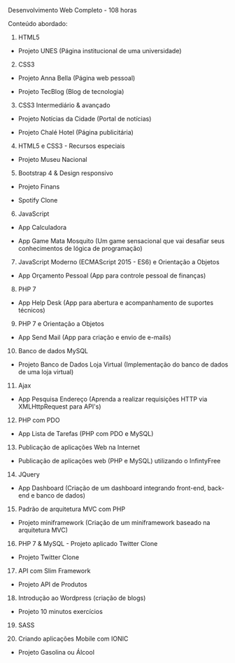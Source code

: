 Desenvolvimento Web Completo - 108 horas

Conteúdo abordado: 

1) HTML5

- Projeto UNES (Página institucional de uma universidade)



2) CSS3

- Projeto Anna Bella (Página web pessoal)

- Projeto TecBlog (Blog de tecnologia)



3) CSS3 Intermediário & avançado

- Projeto Notícias da Cidade (Portal de notícias)

- Projeto Chalé Hotel (Página publicitária)



4) HTML5 e CSS3 - Recursos especiais

  - Projeto Museu Nacional



5) Bootstrap 4 & Design responsivo

- Projeto Finans

- Spotify Clone



6) JavaScript

- App Calculadora

- App Game Mata Mosquito (Um game sensacional que vai desafiar seus conhecimentos de lógica de programação)



7) JavaScript Moderno (ECMAScript 2015 - ES6) e Orientação a Objetos

- App Orçamento Pessoal (App para controle pessoal de finanças)



8) PHP 7

- App Help Desk (App para abertura e acompanhamento de suportes técnicos)



9) PHP 7 e Orientação a Objetos

- App Send Mail (App para criação e envio de e-mails)



10) Banco de dados MySQL

- Projeto Banco de Dados Loja Virtual (Implementação do banco de dados de uma loja virtual)



11) Ajax

- App Pesquisa Endereço (Aprenda a realizar requisições HTTP via XMLHttpRequest para API's)



12) PHP com PDO

- App Lista de Tarefas (PHP com PDO e MySQL)



13) Publicação de aplicações Web na Internet

  - Publicação de aplicações web (PHP e MySQL) utilizando o InfintyFree



14) JQuery

- App Dashboard (Criação de um dashboard integrando front-end, back-end e banco de dados)



15) Padrão de arquitetura MVC com PHP

- Projeto miniframework (Criação de um miniframework baseado na arquitetura MVC)



16) PHP 7 & MySQL - Projeto aplicado Twitter Clone

- Projeto Twitter Clone



17) API com Slim Framework

- Projeto API de Produtos



18) Introdução ao Wordpress (criação de blogs)

- Projeto 10 minutos exercícios



19) SASS



20) Criando aplicações Mobile com IONIC
- Projeto Gasolina ou Álcool



